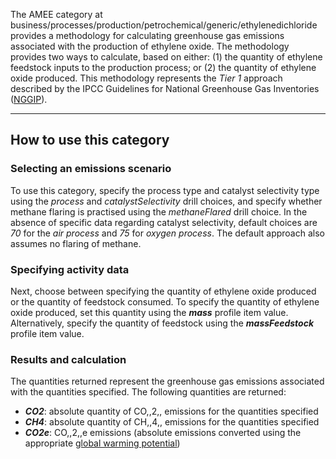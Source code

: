 The AMEE category at
business/processes/production/petrochemical/generic/ethylenedichloride
provides a methodology for calculating greenhouse gas emissions
associated with the production of ethylene oxide. The methodology
provides two ways to calculate, based on either: (1) the quantity of
ethylene feedstock inputs to the production process; or (2) the quantity
of ethylene oxide produced. This methodology represents the *Tier 1*
approach described by the IPCC Guidelines for National Greenhouse Gas
Inventories
([NGGIP](http://www.ipcc-nggip.iges.or.jp/public/2006gl/vol3.html)).

-----

## How to use this category

### Selecting an emissions scenario

To use this category, specify the process type and catalyst selectivity
type using the *process* and *catalystSelectivity* drill choices, and
specify whether methane flaring is practised using the *methaneFlared*
drill choice. In the absence of specific data regarding catalyst
selectivity, default choices are *70* for the *air process* and *75* for
*oxygen process*. The default approach also assumes no flaring of
methane.

### Specifying activity data

Next, choose between specifying the quantity of ethylene oxide produced
or the quantity of feedstock consumed. To specify the quantity of
ethylene oxide produced, set this quantity using the ***mass*** profile
item value. Alternatively, specify the quantity of feedstock using the
***massFeedstock*** profile item value.

### Results and calculation

The quantities returned represent the greenhouse gas emissions
associated with the quantities specified. The following quantities are
returned:

  - ***CO2***: absolute quantity of CO,,2,, emissions for the quantities
    specified
  - ***CH4***: absolute quantity of CH,,4,, emissions for the quantities
    specified
  - ***CO2e***: CO,,2,,e emissions (absolute emissions converted using
    the appropriate [global warming
    potential](Greenhouse_gases_Global_warming_potentials))

